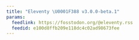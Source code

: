 ```yaml
---
title: "Eleventy \U0001F388 v3.0.0-beta.1"
params:
  feedlink: https://fosstodon.org/@eleventy.rss
  feedid: e100d8ffb209e118dc4c02ad98673fee
---
```


